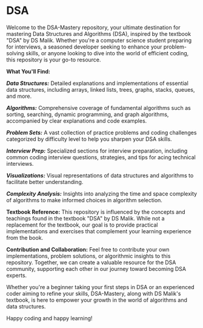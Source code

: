 # DSA

Welcome to the DSA-Mastery repository, your ultimate destination for mastering Data Structures and Algorithms (DSA), inspired by the textbook "DSA" by DS Malik. Whether you're a computer science student preparing for interviews, a seasoned developer seeking to enhance your problem-solving skills, or anyone looking to dive into the world of efficient coding, this repository is your go-to resource.


**What You'll Find:**


_**Data Structures:**_ Detailed explanations and implementations of essential data structures, including arrays, linked lists, trees, graphs, stacks, queues, and more.

_**Algorithms:**_ Comprehensive coverage of fundamental algorithms such as sorting, searching, dynamic programming, and graph algorithms, accompanied by clear explanations and code examples.

_**Problem Sets:**_ A vast collection of practice problems and coding challenges categorized by difficulty level to help you sharpen your DSA skills.

_**Interview Prep:**_ Specialized sections for interview preparation, including common coding interview questions, strategies, and tips for acing technical interviews.

_**Visualizations:**_ Visual representations of data structures and algorithms to facilitate better understanding.

_**Complexity Analysis:**_ Insights into analyzing the time and space complexity of algorithms to make informed choices in algorithm selection.


**Textbook Reference:**
This repository is influenced by the concepts and teachings found in the textbook "DSA" by DS Malik. While not a replacement for the textbook, our goal is to provide practical implementations and exercises that complement your learning experience from the book.

**Contribution and Collaboration:**
Feel free to contribute your own implementations, problem solutions, or algorithmic insights to this repository. Together, we can create a valuable resource for the DSA community, supporting each other in our journey toward becoming DSA experts.

Whether you're a beginner taking your first steps in DSA or an experienced coder aiming to refine your skills, DSA-Mastery, along with DS Malik's textbook, is here to empower your growth in the world of algorithms and data structures.

Happy coding and happy learning!
